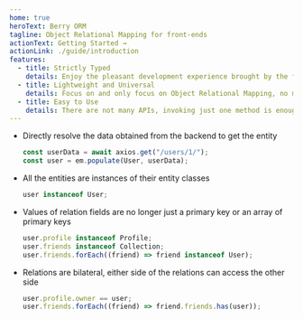 ```yaml
---
home: true
heroText: Berry ORM
tagline: Object Relational Mapping for front-ends
actionText: Getting Started →
actionLink: ./guide/introduction
features:
  - title: Strictly Typed
    details: Enjoy the pleasant development experience brought by the full range of strict typing, and maximize the advantage of TypeScript.
  - title: Lightweight and Universal
    details: Focus on and only focus on Object Relational Mapping, no more, no less, easy to integrate into any framework.
  - title: Easy to Use
    details: There are not many APIs, invoking just one method is enough to convert the original data into an entity and allow you to enjoy the complete object relations.
---
```


- Directly resolve the data obtained from the backend to get the entity
  ```ts
  const userData = await axios.get("/users/1/");
  const user = em.populate(User, userData);
  ```
- All the entities are instances of their entity classes
  ```ts
  user instanceof User;
  ```
- Values of relation fields are no longer just a primary key or an array of primary keys
  ```ts
  user.profile instanceof Profile;
  user.friends instanceof Collection;
  user.friends.forEach((friend) => friend instanceof User);
  ```
- Relations are bilateral, either side of the relations can access the other side
  ```ts
  user.profile.owner == user;
  user.friends.forEach((friend) => friend.friends.has(user));
  ```
